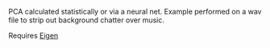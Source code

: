 PCA calculated statistically or via a neural net. Example performed on a wav file to strip out background chatter over music.

Requires [Eigen](http://eigen.tuxfamily.org/)
